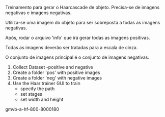 Treinamento para gerar o Haarcascade de objeto.
Precisa-se de imagens negativas e imagens negativas.

Utiliza-se uma imagem do objeto para ser sobreposta a todas as imagens negativas.

Após, rodar o arquivo 'info' que irá gerar todas as imagens positivas.

Todas as imagens deverão ser tratadas para a escala de cinza.

O conjunto de imagens principal é o conjunto de imagens negativas.


1. Collect Dataset
	-positive and negative
2. Create a folder 'pos' with positive images
3. Create a folder 'neg' with negative images
4. Use the Haar trainer GUI to train
	- specify the path
	- set stages
	- set width and height



gmvb-a-hf-800-8000180




















